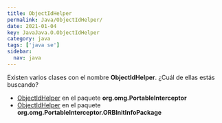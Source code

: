 ```yaml
---
title: ObjectIdHelper
permalink: Java/ObjectIdHelper/
date: 2021-01-04
key: JavaJava.O.ObjectIdHelper
category: java
tags: ['java se']
sidebar: 
  nav: java
---
```


Existen varios clases con el nombre **ObjectIdHelper**. ¿Cuál de ellas estás buscando?
<ul>
<li><a href="/Java/ObjectIdHelper-org-omg-PortableInterceptor/">ObjectIdHelper</a> en el paquete <strong>org.omg.PortableInterceptor</strong></li>
<li><a href="/Java/ObjectIdHelper-org-omg-PortableInterceptor-ORBInitInfoPackage/">ObjectIdHelper</a> en el paquete <strong>org.omg.PortableInterceptor.ORBInitInfoPackage</strong></li>
<ul>
